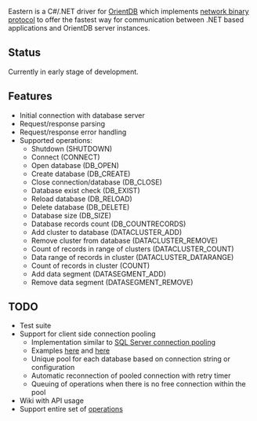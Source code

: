 Eastern is a C#/.NET driver for [OrientDB](http://code.google.com/p/orient/) which implements [network binary protocol](http://code.google.com/p/orient/wiki/NetworkBinaryProtocol) to offer the fastest way for communication between .NET based applications and OrientDB server instances.

Status
------

Currently in early stage of development.

Features
--------

- Initial connection with database server
- Request/response parsing
- Request/response error handling
- Supported operations:
  - Shutdown (SHUTDOWN)
  - Connect (CONNECT)
  - Open database (DB_OPEN)
  - Create database (DB_CREATE)
  - Close connection/database (DB_CLOSE)
  - Database exist check (DB_EXIST)
  - Reload database (DB_RELOAD)
  - Delete database (DB_DELETE)
  - Database size (DB_SIZE)
  - Database records count (DB_COUNTRECORDS)
  - Add cluster to database (DATACLUSTER_ADD)
  - Remove cluster from database (DATACLUSTER_REMOVE)
  - Count of records in range of clusters (DATACLUSTER_COUNT)
  - Data range of records in cluster (DATACLUSTER_DATARANGE)
  - Count of records in cluster (COUNT)
  - Add data segment (DATASEGMENT_ADD)
  - Remove data segment (DATASEGMENT_REMOVE)

TODO
----

- Test suite
- Support for client side connection pooling
  - Implementation similar to [SQL Server connection pooling](http://msdn.microsoft.com/en-us/library/8xx3tyca.aspx)
  - Examples [here](http://stackoverflow.com/questions/1148467/is-there-a-standard-way-of-implementing-a-proprietary-connection-pool-in-net) and [here](http://www.codeproject.com/Articles/35011/NET-TCP-Connection-Pooling)
  - Unique pool for each database based on connection string or configuration
  - Automatic reconnection of pooled connection with retry timer
  - Queuing of operations when there is no free connection within the pool
- Wiki with API usage
- Support entire set of [operations](http://code.google.com/p/orient/wiki/NetworkBinaryProtocol#Operations)